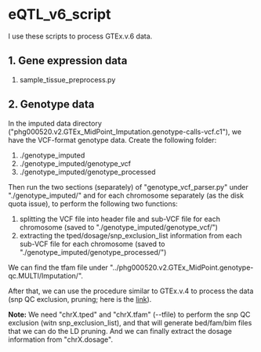 # eQTL_v6_script

I use these scripts to process GTEx.v.6 data.


## 1. Gene expression data

1. sample\_tissue\_preprocess.py

## 2. Genotype data

In the imputed data directory ("phg000520.v2.GTEx\_MidPoint\_Imputation.genotype-calls-vcf.c1"), we have the VCF-format genotype data. Create the following folder:

1. ./genotype\_imputed
2. ./genotype\_imputed/genotype\_vcf
3. ./genotype\_imputed/genotype\_processed

Then run the two sections (separately) of "genotype\_vcf\_parser.py" under "./genotype\_imputed/" and for each chromosome separately (as the disk quota issue), to perform the following two functions:

1. splitting the VCF file into header file and sub-VCF file for each chromosome (saved to "./genotype\_imputed/genotype\_vcf/")
2. extracting the tped/dosage/snp\_exclusion\_list information from each sub-VCF file for each chromosome (saved to "./genotype\_imputed/genotype\_processed/")

We can find the tfam file under "../phg000520.v2.GTEx\_MidPoint.genotype-qc.MULTI/Imputation/".

After that, we can use the procedure similar to GTEx.v.4 to process the data (snp QC exclusion, pruning; here is the [link](https://github.com/morrisyoung/eQTL_v4_script#5-the-pipeline-for-genotype-qc-and-ld-pruning)).

**Note:** We need "chrX.tped" and "chrX.tfam" (--tfile) to perform the snp QC exclusion (witn snp\_exclusion\_list), and that will generate bed/fam/bim files that we can do the LD pruning. And we can finally extract the dosage information from "chrX.dosage".
